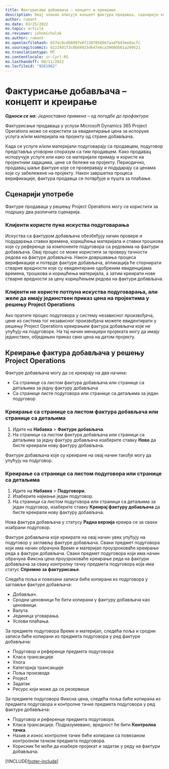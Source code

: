 ```yaml
---
title: Фактурисање добављача – концепт и креирање
description: Овај чланак описује концепт фактура продавца, сценарије коришћења и како да креирате фактуре добављача у услузи Microsoft Dynamics 365 Project Operations.
author: rumant
ms.date: 03/25/2022
ms.topic: article
ms.reviewer: johnmichalak
ms.author: rumant
ms.openlocfilehash: b57ec8cdb6097e6f2207056667aadfb43ee8acfc
ms.sourcegitcommit: b2224d1f3c0bd4925d647e6ca3960db81a209521
ms.translationtype: MT
ms.contentlocale: sr-Cyrl-RS
ms.lasthandoff: 08/11/2022
ms.locfileid: "9261962"
---
```

# <a name="vendor-invoicing---concept-and-creation"></a>Фактурисање добављача – концепт и креирање

_**Односи се на:** Једноставна примена – од погодбе до профактуре_

Фактурисање продаваца у услузи Microsoft Dynamics 365 Project Operations може се користити за евидентирање цена за испоруке услуга и/или материјала на пројекту од стране добављача.

Када се услуге и/или материјали подуговарају са продавцем, подуговор представља уговорни споразум са тим продавцем. Како продавац испоручује услуге или како се материјали примају и користе на пројектним задацима, цене се бележе на пројекту. Периодично, продавац шаље фактуре које се проверавају и подударају са ценама које су забележене на пројекту. Након завршетка процеса верификације, фактура продавца се потврђује и пушта за плаћање.

## <a name="scenarios-for-use"></a>Сценарији употребе

Фактуре продаваца у решењу Project Operations могу се користити за подршку два различита сценарија.

### <a name="customers-use-the-full-subcontracting-experiences"></a>Клијенти користе пуна искуства подуговарања

Искуства са фактуром добављача обезбеђују начин провере и подударања ставки времена, коришћења материјала и ставки трошкова које су референце за компоненте подуговора са редовима на фактури добављача. Овај процес се може користити за проверу тачности редова на фактуре добављача. Након довршавања процеса верификације и потврде фактуре добављача, апликација ће сторнирати стварне вредности које су евидентиране одобреним евиденцијама времена, трошкова и коришћења материјала, а затим креирати нове стварне вредности за цену коришћењем редова на фактури добављача.

### <a name="customers-dont-use-the-full-subcontracting-experiences-but-want-to-have-a-unified-view-of-costs-on-projects-in-project-operations"></a>Клијенти не користе потпуна искуства подуговарања, али желе да имају јединствен приказ цена на пројектима у решењу Project Operations

Ако пратите процес подуговора у систему независног произвођача, цене из система тог независног произвођача можете евидентирати у решењу Project Operations креирањем фактура добављача које не упућују на подуговоре. На тај начин менаџери пројеката могу да имају јединствен, обједињен приказ свих цена на датом пројекту.

## <a name="creation-of-vendor-invoices-in-project-operations"></a>Креирање фактура добављача у решењу Project Operations

Фактуре добављача могу да се креирају на два начина:

- Са странице са листом фактура добављача или странице са детаљима за једну фактуру добављача
- Са странице листе подуговора или странице са детаљима за један подуговор

### <a name="creation-from-the-vendor-invoice-list-page-or-details-page"></a>Креирање са странице са листом фактура добављача или странице са детаљима

1. Идите на **Набавка** \> **Фактуре добављача**.
2. На страници са листом фактура добављача или страници са детаљима за једну фактуру добављача изаберите ставку **Ново** да бисте креирали нову фактуру добављача.

Фактуре добављача које су креиране на овај начин такође могу да упућују на подуговор.

### <a name="creation-from-the-subcontract-list-page-or-details-page"></a>Креирање са странице са листом подуговора или странице са детаљима

1. Идите на **Набавка** \> **Подуговори**.
2. Изаберите најмање један подуговор.
3. На страници са листом подуговора или страници са детаљима за један подуговор, изаберите ставку **Креирај фактуру добављача** да бисте креирали нову фактуру добављача.

Нова фактура добављача у статусу **Радна верзија** креира се за сваки изабрани подуговор.

Фактуре добављача које креирате на овај начин увек упућују на подуговор у заглављу фактуре добављача. Сваки предмет подуговора који има начин обрачуна Време и материјал проузроковаће креирање реда а фактури добављача. Сваки предмет подуговора који има начин обрачуна Фиксна цена проузроковаће креирање реда на фактури добављача за сваку контролну тачку предмета подуговора која има статус **Спремно за фактурисање**.

Следећа поља и повезани записи биће копирани из подуговора у заглавље фактуре добављача:

- Добављач.
- Сродни ценовници ће бити копирани у фактуру добављача као ценовници.
- Валута.
- Јединица уговарања.
- Услови плаћања.

За предмете подуговора Време и материјал, следећа поља и сродни записи биће копирани из предмета подуговора у ред фактуре добављача:

- Подуговор и референце предмета подуговора
- Класа трансакције
- Улога
- Категорија трансакције
- Поља производа
- Project
- Задатак
- Ресурс који може да се резервише

За предмете подуговора Фиксна цена, следећа поља биће копирана из предмета подуговора и контролне тачке предмета подуговора у ред фактуре добављача:

- Подуговор и референце предмета подуговора.
- Класа трансакције. Подразумевано, вредност ће бити **Контролна тачка**.
- Назив и износ контролне тачке биће копирани са повезаном контролном тачком предмета подуговора.
- Корисник ће моћи да изабере пројекат и задатак у реду на фактури добављача.

[!INCLUDE[footer-include](../../includes/footer-banner.md)]
